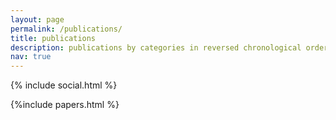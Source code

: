 ```yaml
---
layout: page
permalink: /publications/
title: publications
description: publications by categories in reversed chronological order. generated by jekyll-scholar.
nav: true
---
```


{% include social.html %}

{%include papers.html %} 